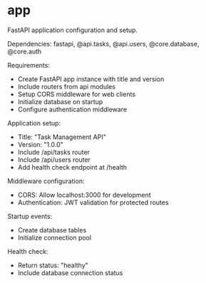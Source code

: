 # app

FastAPI application configuration and setup.

Dependencies: fastapi, @api.tasks, @api.users, @core.database, @core.auth

Requirements:
- Create FastAPI app instance with title and version
- Include routers from api modules
- Setup CORS middleware for web clients
- Initialize database on startup
- Configure authentication middleware

Application setup:
- Title: "Task Management API"
- Version: "1.0.0"
- Include /api/tasks router
- Include /api/users router
- Add health check endpoint at /health

Middleware configuration:
- CORS: Allow localhost:3000 for development
- Authentication: JWT validation for protected routes

Startup events:
- Create database tables
- Initialize connection pool

Health check:
- Return status: "healthy"
- Include database connection status